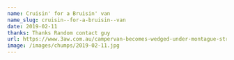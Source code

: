 ```yaml
---
name: Cruisin' for a Bruisin' van
name_slug: cruisin--for-a-bruisin--van
date: 2019-02-11
thanks: Thanks Random contact guy
url: https://www.3aw.com.au/campervan-becomes-wedged-under-montague-street-bridge/
image: /images/chumps/2019-02-11.jpg
---
```

